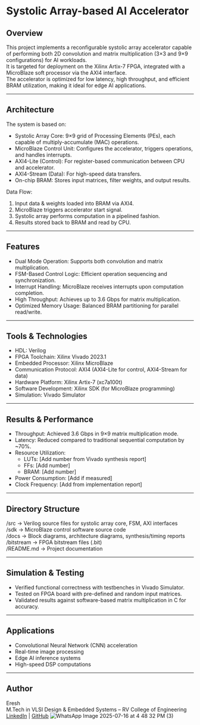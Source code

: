 # Systolic Array-based AI Accelerator

## Overview
This project implements a reconfigurable systolic array accelerator capable of performing both 2D convolution and matrix multiplication (3×3 and 9×9 configurations) for AI workloads.  
It is targeted for deployment on the Xilinx Artix-7 FPGA, integrated with a MicroBlaze soft processor via the AXI4 interface.  
The accelerator is optimized for low latency, high throughput, and efficient BRAM utilization, making it ideal for edge AI applications.

---

## Architecture
The system is based on:
- Systolic Array Core: 9×9 grid of Processing Elements (PEs), each capable of multiply-accumulate (MAC) operations.
- MicroBlaze Control Unit: Configures the accelerator, triggers operations, and handles interrupts.
- AXI4-Lite (Control): For register-based communication between CPU and accelerator.
- AXI4-Stream (Data): For high-speed data transfers.
- On-chip BRAM: Stores input matrices, filter weights, and output results.

Data Flow:
1. Input data & weights loaded into BRAM via AXI4.
2. MicroBlaze triggers accelerator start signal.
3. Systolic array performs computation in a pipelined fashion.
4. Results stored back to BRAM and read by CPU.

---

## Features
- Dual Mode Operation: Supports both convolution and matrix multiplication.
- FSM-Based Control Logic: Efficient operation sequencing and synchronization.
- Interrupt Handling: MicroBlaze receives interrupts upon computation completion.
- High Throughput: Achieves up to 3.6 Gbps for matrix multiplication.
- Optimized Memory Usage: Balanced BRAM partitioning for parallel read/write.

---

## Tools & Technologies
- HDL: Verilog
- FPGA Toolchain: Xilinx Vivado 2023.1
- Embedded Processor: Xilinx MicroBlaze
- Communication Protocol: AXI4 (AXI4-Lite for control, AXI4-Stream for data)
- Hardware Platform: Xilinx Artix-7 (xc7a100t)
- Software Development: Xilinx SDK (for MicroBlaze programming)
- Simulation: Vivado Simulator

---

## Results & Performance
- Throughput: Achieved 3.6 Gbps in 9×9 matrix multiplication mode.
- Latency: Reduced compared to traditional sequential computation by ~70%.
- Resource Utilization:
  - LUTs: [Add number from Vivado synthesis report]
  - FFs: [Add number]
  - BRAM: [Add number]
- Power Consumption: [Add if measured]
- Clock Frequency: [Add from implementation report]

---

## Directory Structure
/src        → Verilog source files for systolic array core, FSM, AXI interfaces  
/sdk        → MicroBlaze control software source code  
/docs       → Block diagrams, architecture diagrams, synthesis/timing reports  
/bitstream  → FPGA bitstream files (.bit)  
/README.md  → Project documentation  

---

## Simulation & Testing
- Verified functional correctness with testbenches in Vivado Simulator.
- Tested on FPGA board with pre-defined and random input matrices.
- Validated results against software-based matrix multiplication in C for accuracy.

---

## Applications
- Convolutional Neural Network (CNN) acceleration
- Real-time image processing
- Edge AI inference systems
- High-speed DSP computations

---

## Author
Eresh  
M.Tech in VLSI Design & Embedded Systems – RV College of Engineering  
[LinkedIn](https://linkedin.com/in/eresh-g-k-b97532244) | [GitHub](https://github.com/eresh-vlsi)
![WhatsApp Image 2025-07-16 at 4 48 32 PM (3)](https://github.com/user-attachments/assets/b61f093e-7c0c-4926-89fc-19b6aa48006c)
